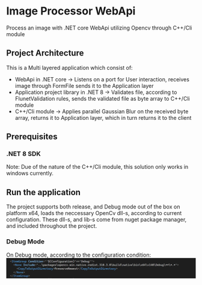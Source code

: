 # Image Processor WebApi

Process an image with .NET core WebApi utilizing Opencv through C++/Cli module

## Project Architecture

This is a Multi layered application which consist of:
  - WebApi in .NET core -> Listens on a port for User interaction, receives image through FormFile sends it to the Application layer
  - Application project library in .NET 8 -> Validates file, according to FlunetValidation rules, sends the validated file as byte array to C++/Cli module
  - C++/Cli module -> Applies parallel Gaussian Blur on the received byte array, returns it to Application layer, which in turn returns it to the client

## Prerequisites

### .NET 8 SDK
Note: Due of the nature of the C++/Cli module, this solution only works in windows currently.

## Run the application

The project supports both release, and Debug mode out of the box on platform x64, loads the neccessary OpenCv dll-s, according to current configuration. These dll-s, and lib-s come from nuget package manager, and included throughout the project.

### Debug Mode

On Debug mode, according to the configuration condition:
![alt text](https://github.com/sabotamas0/ImageProcessor_WebApi/raw/main/ImageProcessor_WebApi/assets/DebugConditional.PNG "Debug Condition")

